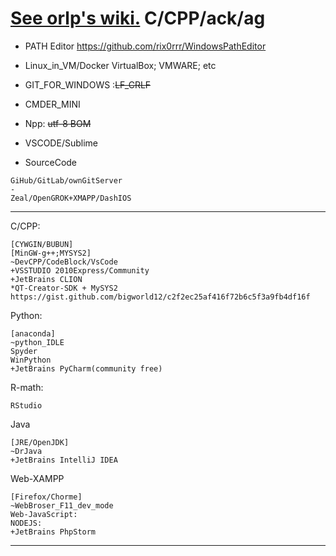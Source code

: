 #  [See orlp's wiki.](https://github.com/orlp/dev-on-windows/wiki)  C/CPP/ack/ag


- PATH Editor
  https://github.com/rix0rrr/WindowsPathEditor

- Linux_in_VM/Docker
  VirtualBox;
  VMWARE;
  etc
- GIT_FOR_WINDOWS :~~LF_CRLF~~
- CMDER_MINI
- Npp: ~~utf-8 BOM~~
- VSCODE/Sublime
- SourceCode
```
GiHub/GitLab/ownGitServer
- 
Zeal/OpenGROK+XMAPP/DashIOS
```
--------------------------------


C/CPP:
```
[CYWGIN/BUBUN]
[MinGW-g++;MYSYS2]
~DevCPP/CodeBlock/VsCode
+VSSTUDIO 2010Express/Community
+JetBrains CLION
*QT-Creator-SDK + MySYS2 https://gist.github.com/bigworld12/c2f2ec25af416f72b6c5f3a9fb4df16f
```
Python:
```
[anaconda]
~python_IDLE
Spyder
WinPython
+JetBrains PyCharm(community free)
```
R-math:
```
RStudio
```

Java
```
[JRE/OpenJDK]
~DrJava
+JetBrains IntelliJ IDEA
```

Web-XAMPP
```
[Firefox/Chorme]
~WebBroser_F11_dev_mode
Web-JavaScript: 
NODEJS:
+JetBrains PhpStorm
```
----------------------------------


